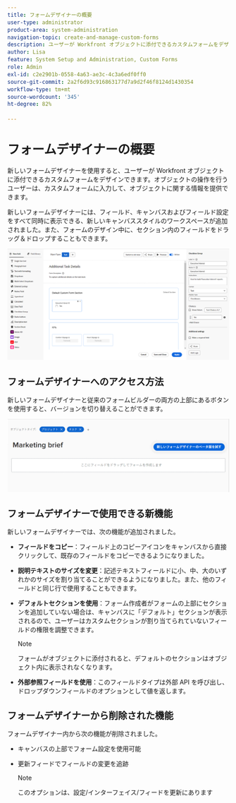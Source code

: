 ```yaml
---
title: フォームデザイナーの概要
user-type: administrator
product-area: system-administration
navigation-topic: create-and-manage-custom-forms
description: ユーザーが Workfront オブジェクトに添付できるカスタムフォームをデザインできます。オブジェクトの操作を行うユーザーは、カスタムフォームに入力して、オブジェクトに関する情報を提供できます。
author: Lisa
feature: System Setup and Administration, Custom Forms
role: Admin
exl-id: c2e2901b-0558-4a63-ae3c-4c3a6edf0ff0
source-git-commit: 2a2f6d93c916863177d7a9d2f46f8124d1430354
workflow-type: tm+mt
source-wordcount: '345'
ht-degree: 82%

---
```


# フォームデザイナーの概要

新しいフォームデザイナーを使用すると、ユーザーが Workfront オブジェクトに添付できるカスタムフォームをデザインできます。オブジェクトの操作を行うユーザーは、カスタムフォームに入力して、オブジェクトに関する情報を提供できます。

新しいフォームデザイナーには、フィールド、キャンバスおよびフィールド設定をすべて同時に表示できる、新しいキャンバススタイルのワークスペースが追加されました。また、フォームのデザイン中に、セクション内のフィールドをドラッグ＆ドロップすることもできます。

![サンプルフォームデザイナー](assets/form-designer-example.png)

## フォームデザイナーへのアクセス方法

新しいフォームデザイナーと従来のフォームビルダーの両方の上部にあるボタンを使用すると、バージョンを切り替えることができます。

![新しいフォームデザイナーに切り替え](assets/switch-views.png)

## フォームデザイナーで使用できる新機能

新しいフォームデザイナーでは、次の機能が追加されました。

* **フィールドをコピー**：フィールド上のコピーアイコンをキャンバスから直接クリックして、既存のフィールドをコピーできるようになりました。

* **説明テキストのサイズを変更**：記述テキストフィールドに小、中、大のいずれかのサイズを割り当てることができるようになりました。また、他のフィールドと同じ行で使用することもできます。

* **デフォルトセクションを使用**：フォーム作成者がフォームの上部にセクションを追加していない場合は、キャンバスに「デフォルト」セクションが表示されるので、ユーザーはカスタムセクションが割り当てられていないフィールドの権限を調整できます。

  >[!NOTE]
  >
  >フォームがオブジェクトに添付されると、デフォルトのセクションはオブジェクト内に表示されなくなります。

* **外部参照フィールドを使用**：このフィールドタイプは外部 API を呼び出し、ドロップダウンフィールドのオプションとして値を返します。

## フォームデザイナーから削除された機能

フォームデザイナー内から次の機能が削除されました。

* キャンバスの上部でフォーム設定を使用可能

* 更新フィードでフィールドの変更を追跡

  >[!NOTE]
  >
  >このオプションは、設定/インターフェイス/フィードを更新にあります

